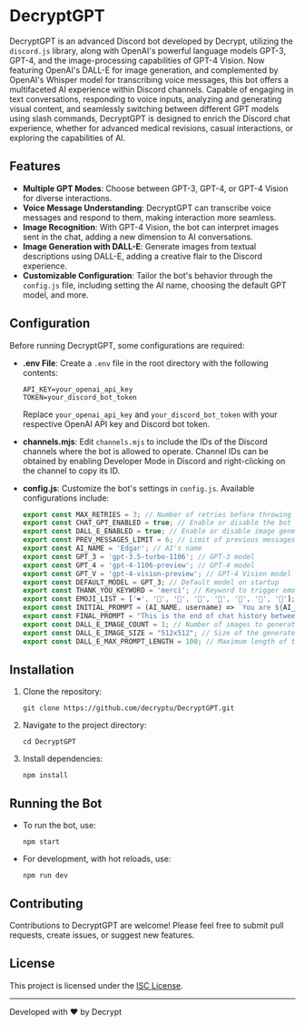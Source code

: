 # DecryptGPT

DecryptGPT is an advanced Discord bot developed by Decrypt, utilizing the `discord.js` library, along with OpenAI's powerful language models GPT-3, GPT-4, and the image-processing capabilities of GPT-4 Vision. Now featuring OpenAI's DALL-E for image generation, and complemented by OpenAI's Whisper model for transcribing voice messages, this bot offers a multifaceted AI experience within Discord channels. Capable of engaging in text conversations, responding to voice inputs, analyzing and generating visual content, and seamlessly switching between different GPT models using slash commands, DecryptGPT is designed to enrich the Discord chat experience, whether for advanced medical revisions, casual interactions, or exploring the capabilities of AI.

## Features

- **Multiple GPT Modes**: Choose between GPT-3, GPT-4, or GPT-4 Vision for diverse interactions.
- **Voice Message Understanding**: DecryptGPT can transcribe voice messages and respond to them, making interaction more seamless.
- **Image Recognition**: With GPT-4 Vision, the bot can interpret images sent in the chat, adding a new dimension to AI conversations.
- **Image Generation with DALL-E**: Generate images from textual descriptions using DALL-E, adding a creative flair to the Discord experience.
- **Customizable Configuration**: Tailor the bot's behavior through the `config.js` file, including setting the AI name, choosing the default GPT model, and more.

## Configuration

Before running DecryptGPT, some configurations are required:

- **.env File**: Create a `.env` file in the root directory with the following contents:
  ```
  API_KEY=your_openai_api_key
  TOKEN=your_discord_bot_token
  ```
  Replace `your_openai_api_key` and `your_discord_bot_token` with your respective OpenAI API key and Discord bot token.

- **channels.mjs**: Edit `channels.mjs` to include the IDs of the Discord channels where the bot is allowed to operate. Channel IDs can be obtained by enabling Developer Mode in Discord and right-clicking on the channel to copy its ID.

- **config.js**: Customize the bot's settings in `config.js`. Available configurations include:
  ```javascript
  export const MAX_RETRIES = 3; // Number of retries before throwing an error
  export const CHAT_GPT_ENABLED = true; // Enable or disable the bot
  export const DALL_E_ENABLED = true; // Enable or disable image generation
  export const PREV_MESSAGES_LIMIT = 6; // Limit of previous messages to fetch
  export const AI_NAME = 'Edgar'; // AI's name
  export const GPT_3 = 'gpt-3.5-turbo-1106'; // GPT-3 model
  export const GPT_4 = 'gpt-4-1106-preview'; // GPT-4 model
  export const GPT_V = 'gpt-4-vision-preview'; // GPT-4 Vision model
  export const DEFAULT_MODEL = GPT_3; // Default model on startup
  export const THANK_YOU_KEYWORD = 'merci'; // Keyword to trigger emoji reaction
  export const EMOJI_LIST = ['❤️', '🧡', '🩷', '💚', '💙', '💜', '💝', '💖']; // List of emojis for reactions
  export const INITIAL_PROMPT = (AI_NAME, username) => `You are ${AI_NAME}, you will assist ${username}, a student. This is our chat history:`; // Initial conversation prompt
  export const FINAL_PROMPT = "This is the end of chat history between us, here is my request:"; // Final conversation prompt
  export const DALL_E_IMAGE_COUNT = 1; // Number of images to generate per prompt
  export const DALL_E_IMAGE_SIZE = "512x512"; // Size of the generated images
  export const DALL_E_MAX_PROMPT_LENGTH = 100; // Maximum length of the image prompt
  ```

## Installation

1. Clone the repository:
   ```
   git clone https://github.com/decryptu/DecryptGPT.git
   ```
2. Navigate to the project directory:
   ```
   cd DecryptGPT
   ```
3. Install dependencies:
   ```
   npm install
   ```

## Running the Bot

- To run the bot, use:
  ```
  npm start
  ```

- For development, with hot reloads, use:
  ```
  npm run dev
  ```

## Contributing

Contributions to DecryptGPT are welcome! Please feel free to submit pull requests, create issues, or suggest new features.

## License

This project is licensed under the [ISC License](LICENSE).

---

Developed with ❤️ by Decrypt
